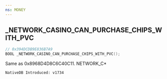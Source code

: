 ```yaml
---
ns: MONEY
---
```

## _NETWORK_CASINO_CAN_PURCHASE_CHIPS_WITH_PVC

```c
// 0x394DCDB9E836B7A9
BOOL _NETWORK_CASINO_CAN_PURCHASE_CHIPS_WITH_PVC();
```

Same as 0x8968D4D8C6C40C11.
NETWORK_C*

```
NativeDB Introduced: v1734
```

